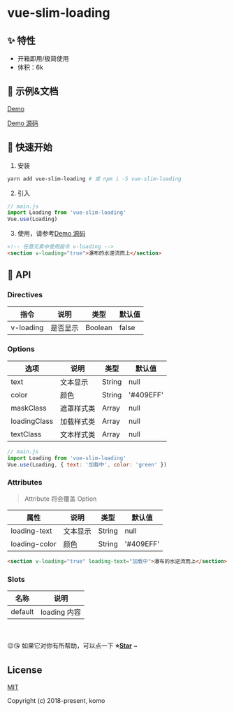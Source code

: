 # vue-slim-loading

## ✨ 特性

- 开箱即用/极简使用
- 体积：6k

## 🐠 示例&文档

[Demo](https://komomoo.github.io/vue-slim-loading/demo/dist/)

[Demo 源码](https://github.com/komomoo/vue-slim-loading/blob/master/demo/App.vue)

## 🚀 快速开始

1.  安装

```bash
yarn add vue-slim-loading # 或 npm i -S vue-slim-loading
```

2.  引入

```js
// main.js
import Loading from 'vue-slim-loading'
Vue.use(Loading)
```

3.  使用，请参考[Demo 源码](https://github.com/komomoo/vue-slim-loading/blob/master/demo/App.vue)

```html
<!-- 任意元素中使用指令 v-loading -->
<section v-loading="true">瀑布的水逆流而上</section>
```

## 🔌 API

### Directives

| 指令      | 说明     | 类型    | 默认值 |
| --------- | -------- | ------- | ------ |
| v-loading | 是否显示 | Boolean | false  |

### Options

| 选项         | 说明       | 类型   | 默认值    |
| ------------ | ---------- | ------ | --------- |
| text         | 文本显示   | String | null      |
| color        | 颜色       | String | '#409EFF' |
| maskClass    | 遮罩样式类 | Array  | null      |
| loadingClass | 加载样式类 | Array  | null      |
| textClass    | 文本样式类 | Array  | null      |

```js
// main.js
import Loading from 'vue-slim-loading'
Vue.use(Loading, { text: '加载中', color: 'green' })
```

### Attributes

> Attribute 将会覆盖 Option

| 属性          | 说明     | 类型   | 默认值    |
| ------------- | -------- | ------ | --------- |
| loading-text  | 文本显示 | String | null      |
| loading-color | 颜色     | String | '#409EFF' |

```html
<section v-loading="true" loading-text="加载中">瀑布的水逆流而上</section>
```

### Slots

| 名称     | 说明           |
| -------- | -------------- |
| default  | loading 内容   |

<br>
<br>
😉😘 如果它对你有所帮助，可以点一下 <b>⭐️<a href="#">Star</a></b> ~

## License

[MIT](http://opensource.org/licenses/MIT)

Copyright (c) 2018-present, komo
